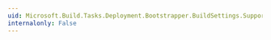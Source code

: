 ```yaml
---
uid: Microsoft.Build.Tasks.Deployment.Bootstrapper.BuildSettings.SupportUrl
internalonly: False
---
```

